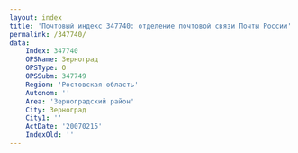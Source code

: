 ```yaml
---
layout: index
title: 'Почтовый индекс 347740: отделение почтовой связи Почты России'
permalink: /347740/
data:
    Index: 347740
    OPSName: Зерноград
    OPSType: О
    OPSSubm: 347749
    Region: 'Ростовская область'
    Autonom: ''
    Area: 'Зерноградский район'
    City: Зерноград
    City1: ''
    ActDate: '20070215'
    IndexOld: ''
---
```


